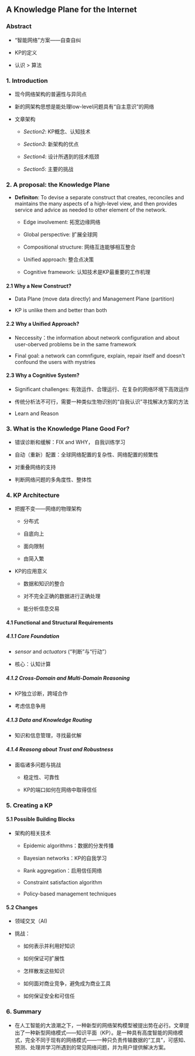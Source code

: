 ## 

## A Knowledge Plane for the Internet

### Abstract

- “智能网络”方案——自查自纠

- KP的定义

- 认识 > 算法

### 1. Introduction

- 现今网络架构的普遍性与异同点

- 新的网架构思想是能处理low-level问题具有“自主意识”的网络

- 文章架构

  - *Section2*: KP概念、认知技术

  - *Section3*: 新架构的优点

  - *Section4*: 设计所遇到的技术瓶颈

  - *Section5*: 主要的挑战

### 2. A proposal: the Knowledge Plane

- **Definiton**: To devise a separate construct that creates, reconciles and maintains the many aspects of a high-level view,  and then provides service and advice as needed to other element of the network.
  - Edge involvement: 拓宽边缘网络

  - Global perspective: 扩展全球网

  - Compositional structure: 网络互连能够相互整合

  - Unified approach: 整合点决策

  - Cognitive framework: 认知技术是KP最重要的工作机理

#### 2.1 Why a New Construct?

- Data Plane (move data directly) and Management Plane (partition)

- KP is unlike them and better than both

#### 2.2 Why a Unified Approach?

- Neccessity：the information about network configuration and about user-oberved problems be in the same framework

- Final goal: a network can comnfigure, explain, repair itself and doesn't confound the users with mystries

#### 2.3 Why a Cognitive System?

- Significant challenges: 有效运作、合理运行、在复杂的网络环境下高效运作

- 传统分析法不可行，需要一种类似生物识别的“自我认识”寻找解决方案的方法

- Learn and Reason

### 3. What is the Knowledge Plane Good For?

- 错误诊断和缓解：FIX and WHY， 自我训练学习

- 自动（重新）配置：全球网络配置的复杂性、网络配置的频繁性

- 对重叠网络的支持

- 判断网络问题的多角度性、整体性

### 4. KP Architecture

- 把握不变——网络的物理架构

  - 分布式

  - 自底向上

  - 面向限制

  - 由简入繁

- KP的应用意义

  - 数据和知识的整合

  - 对不完全正确的数据进行正确处理

  - 能分析信息交易

#### 4.1 Functional and Structural Requirements

##### 4.1.1 Core Foundation

- *sensor* and *actuators* (“判断”与“行动”）

- 核心：认知计算

##### 4.1.2 Cross-Domain and Multi-Domain Reasoning

- KP独立诊断，跨域合作

- 考虑信息争用

##### 4.1.3 Data and Knowledge Routing

- 知识和信息管理，寻找最优解

##### 4.1.4 Reasong about Trust and Robustness

- 面临诸多问题与挑战

  - 稳定性、可靠性

  - KP的端口如何在网络中取得信任

### 5. Creating a KP

#### 5.1 Possible Building Blocks

- 架构的相关技术

  - Epidemic algorithms：数据的分发传播

  - Bayesian networks：KP的自我学习

  - Rank aggregation：启用信任网络

  - Constraint satisfaction algorithm

  - Policy-based management techniques

#### 5.2 Changes

- 领域交叉（AI)

- 挑战：

  - 如何表示并利用好知识

  - 如何保证可扩展性

  - 怎样散发这些知识

  - 如何面对商业竞争，避免成为商业工具

  - 如何保证安全和可信任

### 6. Summary

- 在人工智能的大浪潮之下，一种新型的网络架构模型被提出势在必行。文章提出了一种新型网络模式——知识平面（KP）。是一种具有高度智能的网络模式，完全不同于现有的网络模式——一种只负责传输数据的“工具”，可感知、预测、处理并学习所遇到的常见网络问题，并为用户提供解决方案。
